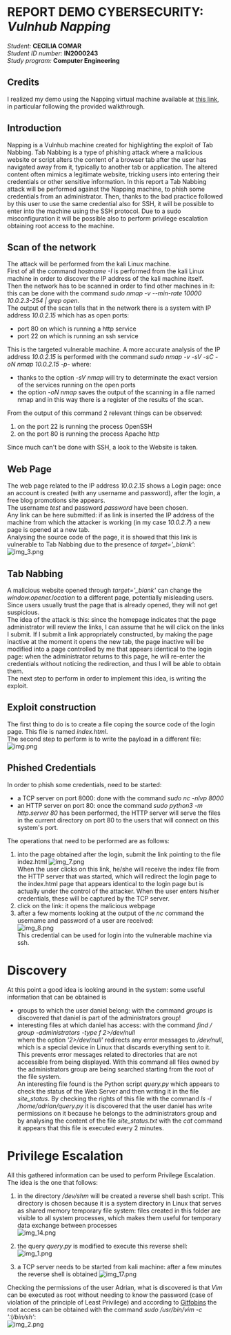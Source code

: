 # REPORT DEMO CYBERSECURITY: *Vulnhub Napping*
*Student:* **CECILIA COMAR**  
*Student ID number:* **IN2000243**  
*Study program:* **Computer Engineering**


## Credits
I realized my demo using the Napping virtual machine available at [this link](https://www.vulnhub.com/entry/napping-101,752/), in particular following the provided walkthrough.
## Introduction
Napping is a Vulnhub machine created for highlighting the exploit of Tab Nabbing.
Tab Nabbing is a type of phishing attack where a malicious website or script alters the content of a browser tab after 
the user has navigated away from it, typically to another tab or application. The altered content often mimics a 
legitimate website, tricking users into entering their credentials or other sensitive information.
In this report a Tab Nabbing attack will be performed against the Napping machine, to phish some credentials from an administrator.
Then, thanks to the bad practice followed by this user to use the same credential also for SSH, it will be possible to 
enter into the machine using the SSH protocol.
Due to a sudo misconfiguration it will be possible also to perform privilege escalation obtaining root access to the machine.

## Scan of the network
The attack will be performed from the kali Linux machine.  
First of all the command *hostname -I* is performed from the kali Linux machine in order to discover the IP address of the kali machine itself.  
Then the network has to be scanned in order to find other machines in it: this can be done with the command *sudo nmap -v --min-rate 10000 10.0.2.3-254 | grep open*.  
The output of the scan tells that in the network there is a system with IP address *10.0.2.15* which has as open ports:
* port 80 on which is running a http service
* port 22 on which is running an ssh service

This is the targeted vulnerable machine.
A more accurate analysis of the IP address *10.0.2.15* is performed with the command *sudo nmap -v -sV -sC -oN nmap 10.0.2.15 -p-* where:
* thanks to the option *-sV* *nmap* will try to determinate the exact version of the services running on the open ports
* the option *-oN nmap* saves the output of the scanning in a file named nmap and in this way there is a register of the results of the scan.

From the output of this command 2 relevant things can be observed:
1. on the port 22 is running the process OpenSSH
2. on the port 80 is running the process Apache http

Since much can't be done with SSH, a look to the Website is taken.

## Web Page
The web page related to the IP address *10.0.2.15* shows a Login page:
once an account is created (with any username and password), after the login, a free blog promotions site appears.  
The username *test* and  password *password* have been chosen.   
Any link can be here submitted: if as link is inserted the IP address of the machine from which the attacker is working (in my case *10.0.2.7*) a new page is opened at a new tab.  
Analysing the source code of the page, it is showed that this link is vulnerable to Tab Nabbing due to the presence of *target='_blank'*:
![img_3.png](img_3.png)

## Tab Nabbing
A malicious website opened through *target='_blank'* can change the *window.opener.location* to a different page, potentially misleading users. 
Since users usually trust the page that is already opened, they will not get suspicious.  
The idea of the attack is this: since the homepage indicates that the page administrator will review the links, 
I can assume that he will click on the links I submit. 
If I submit a link appropriately constructed, by making the page inactive at the moment it opens the 
new tab, the page inactive will be modified into a page controlled by me that appears identical to the login page: 
when the administrator returns to this page, he will re-enter the credentials without noticing the redirection, 
and thus I will be able to obtain them.  
The next step to perform in order to implement this idea, is writing the exploit.

## Exploit construction
The first thing to do is to create a file coping the source code of the login page.  This file is named *index.html*.  
The second step to perform is to write the payload in a different file:  
![img.png](img.png)

## Phished Credentials
In order to phish some credentials, need to be started:
* a TCP server on port 8000: done with the command *sudo nc -nlvp 8000* 
* an HTTP server on port 80:  once the command *sudo python3 -m http.server 80* has been performed, the HTTP server will serve the files in the 
current directory on port 80 to the users that will connect on this system's port.  

The operations that need to be performed are as follows: 
1. into the page obtained after the login, submit the link pointing to the file indez.html
![img_7.png](img_7.png)  
When the user clicks on this link, he/she will receive the index file from the HTTP server that was started, which will 
redirect the login page to the index.html page that appears identical to the login page
but is actually under the control of the attacker. When the user enters his/her credentials, these will be captured by the TCP server.
2. click on the link: it opens the malicious webpage 
3. after a few moments looking at the output of the *nc* command the username and password of a user
are received:  
![img_8.png](img_8.png)  
This credential can be used for login into the vulnerable machine via ssh.

# Discovery
At this point a good idea is looking around in the system: some useful information that can be obtained is
* groups to which the user daniel belong: with the command *groups* is discovered that daniel is part of the administrators group!
* interesting files at which daniel has access: with the command *find / group -administrators -type f 2>/dev/null*  
where the option *'2>/dev/null'* redirects any error messages to */dev/null*, which is 
a special device in Linux that discards everything sent to it. This prevents 
error messages related to directories that are not accessible from being displayed. With
this command all files owned by the administrators group are being searched starting 
from the root of the file system.  
An interesting file found is the Python script *query.py* which appears to check the status of the 
Web Server and then writing it in the file *site_status*.
By checking the rights of this file with the command *ls -l /home/adrian/query.py* it is discovered
that the user daniel has write permissions on it because he belongs to the administrators group
and by analysing the content of the file *site_status.txt* with the *cat* command it appears that this file is executed every 2 minutes.  

# Privilege Escalation
All this gathered information can be used to perform Privilege Escalation. The idea is the 
one that follows:
1. in the directory */dev/shm* will be created a reverse shell bash script. This directory
is chosen because it is a system directory in Linux that serves as shared memory temporary 
file system: files created in this folder are visible to all system processes, which makes
them useful for temporary data exchange between processes  
![img_14.png](img_14.png)  

2. the query *query.py* is modified to execute this reverse shell:  
![img_1.png](img_1.png)
3. a TCP server needs to be started from kali machine: after a few minutes the reverse shell is obtained
![img_17.png](img_17.png)  

Checking the permissions of the user Adrian, what is discovered is that *Vim* can be executed as root without
needing to know the password (case of violation of the principle of Least Privilege) and according to [Gitfobins](https://gtfobins.github.io/gtfobins/vim/) the root access can be obtained with the command *sudo /usr/bin/vim -c ':!/bin/sh'*:  
![img_2.png](img_2.png)

      



